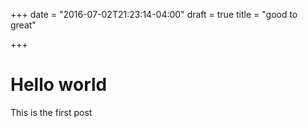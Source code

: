 +++
date = "2016-07-02T21:23:14-04:00"
draft = true
title = "good to great"

+++


# Hello world
This is the first post